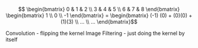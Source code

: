 $$ \begin{bmatrix}
0 & 1 & 2 \\
3 & 4 & 5 \\
6 & 7 & 8 
\end{bmatrix} \begin{bmatrix}
1 \\
0 \\
-1 
\end{bmatrix} = \begin{bmatrix}
 (-1) (0) + (0)(0) + (1)(3) \\ ... \\ ...
\end{bmatrix}$$

Convolution - flipping the kernel
Image Filtering - just doing the kernel by itself

